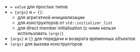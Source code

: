 - `= value` для простых типов
- `= {args}` и `= {}`:
	- для агрегатной инициализации
	- для конструкторов от `std::initializer_list`
	- для direct member initialisation (с ними нельзя использовать `(args)`)
- `{args}` и `{}` для передачи и возврата врéменных объектов
- `(args)` для вызова конструкторов
